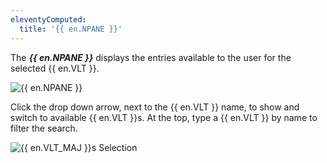 ```yaml
---
eleventyComputed:
  title: '{{ en.NPANE }}'
---
```

The ***{{ en.NPANE }}*** displays the entries available to the user for the selected {{ en.VLT }}.  

![{{ en.NPANE }}](https://webdevolutions.azureedge.net/docs/en/server/ServerOp8024.png)

Click the drop down arrow, next to the {{ en.VLT }} name, to show and switch to available {{ en.VLT }}s. At the top, type a {{ en.VLT }} by name to filter the search.  

![{{ en.VLT_MAJ }}s Selection](https://webdevolutions.azureedge.net/docs/en/server/ServerOp4008.png)
